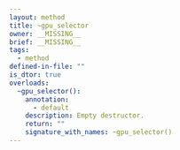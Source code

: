 ```yaml
---
layout: method
title: ~gpu_selector
owner: __MISSING__
brief: __MISSING__
tags:
  - method
defined-in-file: ""
is_dtor: true
overloads:
  ~gpu_selector():
    annotation:
      - default
    description: Empty destructor.
    return: ""
    signature_with_names: ~gpu_selector()
---
```

